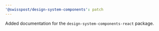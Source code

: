 ```yaml
---
'@swisspost/design-system-components': patch
---
```


Added documentation for the `design-system-components-react` package.
